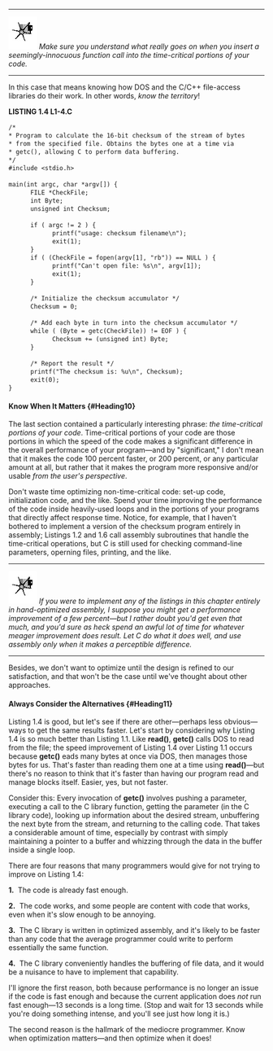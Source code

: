   ------------------- --------------------------------------------------------------------------------------------------------------------------------------------------
  ![](images/i.jpg)   *Make sure you understand what really goes on when you insert a seemingly-innocuous function call into the time-critical portions of your code.*
  ------------------- --------------------------------------------------------------------------------------------------------------------------------------------------

In this case that means knowing how DOS and the C/C++ file-access
libraries do their work. In other words, *know the territory*!

**LISTING 1.4 L1-4.C**

    /*
    * Program to calculate the 16-bit checksum of the stream of bytes
    * from the specified file. Obtains the bytes one at a time via
    * getc(), allowing C to perform data buffering.
    */
    #include <stdio.h>

    main(int argc, char *argv[]) {
          FILE *CheckFile;
          int Byte;
          unsigned int Checksum;

          if ( argc != 2 ) {
                printf("usage: checksum filename\n");
                exit(1);
          }
          if ( (CheckFile = fopen(argv[1], "rb")) == NULL ) {
                printf("Can't open file: %s\n", argv[1]);
                exit(1);
          }

          /* Initialize the checksum accumulator */
          Checksum = 0;

          /* Add each byte in turn into the checksum accumulator */
          while ( (Byte = getc(CheckFile)) != EOF ) {
                Checksum += (unsigned int) Byte;
          }

          /* Report the result */
          printf("The checksum is: %u\n", Checksum);
          exit(0);
    }

#### Know When It Matters {#Heading10}

The last section contained a particularly interesting phrase: *the
time-critical portions of your code*. Time-critical portions of your
code are those portions in which the speed of the code makes a
significant difference in the overall performance of your program—and by
"significant," I don't mean that it makes the code 100 percent faster,
or 200 percent, or any particular amount at all, but rather that it
makes the program more responsive and/or usable *from the user's
perspective*.

Don't waste time optimizing non-time-critical code: set-up code,
initialization code, and the like. Spend your time improving the
performance of the code inside heavily-used loops and in the portions of
your programs that directly affect response time. Notice, for example,
that I haven't bothered to implement a version of the checksum program
entirely in assembly; Listings 1.2 and 1.6 call assembly subroutines
that handle the time-critical operations, but C is still used for
checking command-line parameters, operning files, printing, and the
like.

  ------------------- --------------------------------------------------------------------------------------------------------------------------------------------------------------------------------------------------------------------------------------------------------------------------------------------------------------------------------------------------------------------------------------------------------------
  ![](images/i.jpg)   *If you were to implement any of the listings in this chapter entirely in hand-optimized assembly, I suppose you might get a performance improvement of a few percent—but I rather doubt you'd get even that much, and you'd sure as heck spend an awful lot of time for whatever meager improvement does result. Let C do what it does well, and use assembly only when it makes a perceptible difference.*
  ------------------- --------------------------------------------------------------------------------------------------------------------------------------------------------------------------------------------------------------------------------------------------------------------------------------------------------------------------------------------------------------------------------------------------------------

Besides, we don't want to optimize until the design is refined to our
satisfaction, and that won't be the case until we've thought about other
approaches.

#### Always Consider the Alternatives {#Heading11}

Listing 1.4 is good, but let's see if there are other—perhaps less
obvious—ways to get the same results faster. Let's start by considering
why Listing 1.4 is so much better than Listing 1.1. Like **read()**,
**getc()** calls DOS to read from the file; the speed improvement of
Listing 1.4 over Listing 1.1 occurs because **getc()** eads many bytes
at once via DOS, then manages those bytes for us. That's faster than
reading them one at a time using **read()**—but there's no reason to
think that it's faster than having our program read and manage blocks
itself. Easier, yes, but not faster.

Consider this: Every invocation of **getc()** involves pushing a
parameter, executing a call to the C library function, getting the
parameter (in the C library code), looking up information about the
desired stream, unbuffering the next byte from the stream, and returning
to the calling code. That takes a considerable amount of time,
especially by contrast with simply maintaining a pointer to a buffer and
whizzing through the data in the buffer inside a single loop.

There are four reasons that many programmers would give for not trying
to improve on Listing 1.4:

**1.**  The code is already fast enough.

**2.**  The code works, and some people are content with code that
works, even when it's slow enough to be annoying.

**3.**  The C library is written in optimized assembly, and it's likely
to be faster than any code that the average programmer could write to
perform essentially the same function.

**4.**  The C library conveniently handles the buffering of file data,
and it would be a nuisance to have to implement that capability.

I'll ignore the first reason, both because performance is no longer an
issue if the code is fast enough and because the current application
does *not* run fast enough—13 seconds is a long time. (Stop and wait for
13 seconds while you're doing something intense, and you'll see just how
long it is.)

The second reason is the hallmark of the mediocre programmer. Know when
optimization matters—and then optimize when it does!